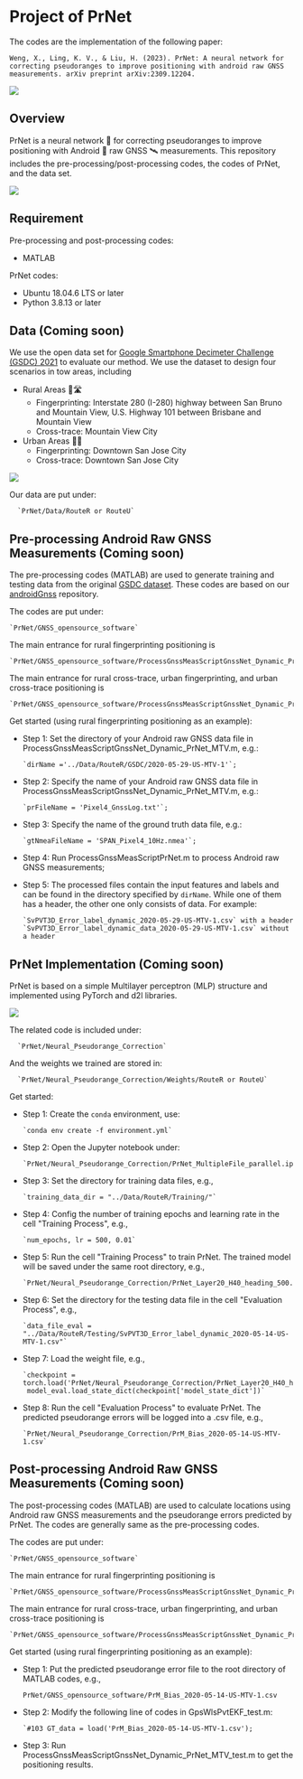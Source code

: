 # Project of PrNet
The codes are the implementation of the following paper:

`Weng, X., Ling, K. V., & Liu, H. (2023). PrNet: A neural network for correcting pseudoranges to improve positioning with android raw GNSS measurements. arXiv preprint arXiv:2309.12204.`
<!--- Badge for paper link---> <a href="https://arxiv.org/abs/2309.12204"><img src="https://img.shields.io/badge/arXiv%202023-paper-informational"/></a>

## Overview
PrNet is a neural network 🤖 for correcting pseudoranges to improve positioning with Android 📱 raw GNSS 🛰️ measurements. This repository includes the pre-processing/post-processing codes, the codes of PrNet, and the data set. 

![](Overview_prnet_revised.png)

## Requirement
Pre-processing and post-processing codes:
* MATLAB
  
PrNet codes:
* Ubuntu 18.04.6 LTS or later 
* Python 3.8.13 or later

## Data (Coming soon)
We use the open data set for [Google Smartphone Decimeter Challenge (GSDC) 2021](https://www.kaggle.com/competitions/google-smartphone-decimeter-challenge/overview) to evaluate our method. We use the dataset to design four scenarios in tow areas, including
* Rural Areas 🚗🛣️
    * Fingerprinting: Interstate 280 (I-280) highway between San Bruno and Mountain View, U.S. Highway 101 between Brisbane and Mountain View
    * Cross-trace: Mountain View City
* Urban Areas 🚗🏬
    * Fingerprinting: Downtown San Jose City
    * Cross-trace: Downtown San Jose City

![](Routes.png)

Our data are put under:

      `PrNet/Data/RouteR or RouteU`

## Pre-processing Android Raw GNSS Measurements (Coming soon)
The pre-processing codes (MATLAB) are used to generate training and testing data from the original [GSDC dataset](https://www.kaggle.com/competitions/google-smartphone-decimeter-challenge/overview). These codes are based on our [androidGnss](https://github.com/AILocAR/androidGnss) repository. 

The codes are put under:

    `PrNet/GNSS_opensource_software`
    
The main entrance for rural fingerprinting positioning is

    `PrNet/GNSS_opensource_software/ProcessGnssMeasScriptGnssNet_Dynamic_PrNet_MTV.m`
    
The main entrance for rural cross-trace, urban fingerprinting, and urban cross-trace positioning is

    `PrNet/GNSS_opensource_software/ProcessGnssMeasScriptGnssNet_Dynamic_PrNet_SJC.m`

Get started (using rural fingerprinting positioning as an example):  
* Step 1: Set the directory of your Android raw GNSS data file in ProcessGnssMeasScriptGnssNet_Dynamic_PrNet_MTV.m, e.g.:
      
      `dirName ='../Data/RouteR/GSDC/2020-05-29-US-MTV-1'`;
* Step 2: Specify the name of your Android raw GNSS data file in ProcessGnssMeasScriptGnssNet_Dynamic_PrNet_MTV.m, e.g.:

      `prFileName = 'Pixel4_GnssLog.txt'`;
* Step 3: Specify the name of the ground truth data file, e.g.:

      `gtNmeaFileName = 'SPAN_Pixel4_10Hz.nmea'`;
* Step 4: Run ProcessGnssMeasScriptPrNet.m to process Android raw GNSS measurements;
* Step 5: The processed files contain the input features and labels and can be found in the directory specified by `dirName`. While one of them has a header, the other one only consists of data. For example:

      `SvPVT3D_Error_label_dynamic_2020-05-29-US-MTV-1.csv` with a header
      `SvPVT3D_Error_label_dynamic_data_2020-05-29-US-MTV-1.csv` without a header

## PrNet Implementation (Coming soon)
PrNet is based on a simple Multilayer perceptron (MLP) structure and implemented using PyTorch and d2l libraries. 

![](PrNetNew.png)

The related code is included under:

      `PrNet/Neural_Pseudorange_Correction`
And the weights we trained are stored in:

      `PrNet/Neural_Pseudorange_Correction/Weights/RouteR or RouteU`

Get started:
* Step 1: Create the `conda` environment, use: 

      `conda env create -f environment.yml`
* Step 2: Open the Jupyter notebook under:

      `PrNet/Neural_Pseudorange_Correction/PrNet_MultipleFile_parallel.ipynb`

* Step 3: Set the directory for training data files, e.g.,

      `training_data_dir = "../Data/RouteR/Training/"`
* Step 4: Config the number of training epochs and learning rate in the cell "Training Process", e.g.,

      `num_epochs, lr = 500, 0.01`
* Step 5: Run the cell "Training Process" to train PrNet. The trained model will be saved under the same root directory, e.g.,

      `PrNet/Neural_Pseudorange_Correction/PrNet_Layer20_H40_heading_500.tar`
* Step 6: Set the directory for the testing data file in the cell "Evaluation Process", e.g.,

      `data_file_eval = "../Data/RouteR/Testing/SvPVT3D_Error_label_dynamic_2020-05-14-US-MTV-1.csv"`
* Step 7: Load the weight file, e.g.,

      `checkpoint = torch.load('PrNet/Neural_Pseudorange_Correction/PrNet_Layer20_H40_heading_500.tar')
       model_eval.load_state_dict(checkpoint['model_state_dict'])`
* Step 8: Run the cell "Evaluation Process" to evaluate PrNet. The predicted pseudorange errors will be logged into a .csv file, e.g.,

      `PrNet/Neural_Pseudorange_Correction/PrM_Bias_2020-05-14-US-MTV-1.csv`

## Post-processing Android Raw GNSS Measurements (Coming soon)
The post-processing codes (MATLAB) are used to calculate locations using Android raw GNSS measurements and the pseudorange errors predicted by PrNet. The codes are generally same as the pre-processing codes.

The codes are put under:

    `PrNet/GNSS_opensource_software`
    
The main entrance for rural fingerprinting positioning is

    `PrNet/GNSS_opensource_software/ProcessGnssMeasScriptGnssNet_Dynamic_PrNet_MTV_test.m`
    
The main entrance for rural cross-trace, urban fingerprinting, and urban cross-trace positioning is

    `PrNet/GNSS_opensource_software/ProcessGnssMeasScriptGnssNet_Dynamic_PrNet_SJC_test.m`

Get started (using rural fingerprinting positioning as an example):
* Step 1: Put the predicted pseudorange error file to the root directory of MATLAB codes, e.g.,

     `PrNet/GNSS_opensource_software/PrM_Bias_2020-05-14-US-MTV-1.csv`
* Step 2: Modify the following line of codes in GpsWlsPvtEKF_test.m:

      `#103 GT_data = load('PrM_Bias_2020-05-14-US-MTV-1.csv');

* Step 3: Run ProcessGnssMeasScriptGnssNet_Dynamic_PrNet_MTV_test.m to get the positioning results.
